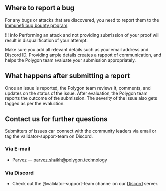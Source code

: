 
## Where to report a bug

For any bugs or attacks that are discovered, you need to report them to the [Immunefi bug bounty program](https://immunefi.com/bounty/polygon/). 

!!! info
    Performing an attack and not providing submission of your proof will result in disqualification of your attempt.

Make sure you add all relevant details such as your email address and Discord ID. Providing ample details creates a rapport of communication, and helps the Polygon team evaluate your submission appropriately.

## What happens after submitting a report

Once an issue is reported, the Polygon team reviews it, comments, and updates on the status of the issue. After evaluation, the Polygon team reports the outcome of the submission. The severity of the issue also gets tagged as per the evaluation.

## Contact us for further questions

Submitters of issues can connect with the community leaders via email or tag the validator-support-team on Discord.

### Via E-mail

* Parvez — parvez.shaikh@polygon.technology

### Via Discord

* Check out the @validator-support-team channel on our [Discord](https://discord.com/invite/0xPolygonCommunity) server.
